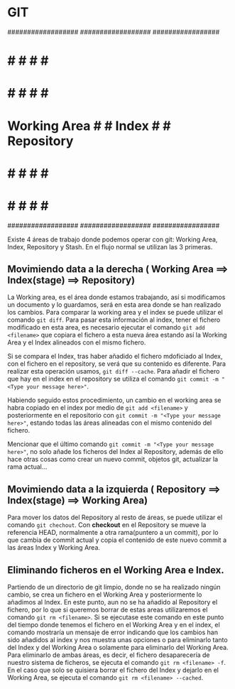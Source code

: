 # GIT

 ##################        ##################      #################
 #                #        #                #      #               #
 #                #        #                #      #               #
 #  Working Area  #        #      Index     #      #  Repository   #
 #                #        #                #      #               #
 #                #        #                #      #               #
 ##################        ##################      #################

Existe 4 áreas de trabajo donde podemos operar con git: Working Area, Index, Repository y Stash. En el flujo normal se utilizan las 3 primeras. 

## Movimiendo data a la derecha ( Working Area ==>  Index(stage) ==>  Repository)

La Working area, es el área donde estamos trabajando, así si modificamos un documento y lo guardamos, será en esta area donde se han realizado los cambios. Para comparar la working area  y el index se puede utilizar el comando `git diff`. Para pasar esta información al index, tener el fichero modificado en esta area, es necesario ejecutar el comando `git add <filename>` que copiara el fichero a esta nueva área estando así la Working Area y el Index alineados con el mismo fichero.

Si se compara el Index, tras haber añadido el fichero mdoficiado al Index, con el fichero en el repository, se verá que su contenido es diferente. Para realizar esta operación usamos, `git diff --cache`. Para añadir el fichero que hay en el index en el repository se utiliza el comando `git commit -m "<Type your message here>"`. 

Habiendo seguido estos procedimiento, un cambio en el working area  se habra copiado en el index por medio de `git add <filename>` y posteriormente en el repositorio con `git commit -m "<Type your message here>"`, estando todas las áreas alineadas con el mismo contenido del fichero.

Mencionar que el último comando `git commit -m "<Type your message here>"`, no solo añade los ficheros del Index al Repository, además de ello hace otras cosas como crear un nuevo commit, objetos git, actualizar la rama actual...


## Movimiendo data a la izquierda ( Repository ==>  Index(stage) ==>  Working Area)

Para mover los datos del Repository al resto de áreas, se puede utilizar el comando `git chechout`. Con **checkout** en el Repository se mueve la referencia HEAD, normalmente a otra rama(puntero a un commit),  por lo que cambia de commit actual y copia el contenido de este nuevo commit  a las áreas Index y Working Area.

## Eliminando ficheros en el Working Area e Index.

Partiendo de un directorio de git limpio, donde no se ha realizado ningún cambio, se crea un fichero en el Working Area y posteriormente lo añadimos al Index. En este punto, aun no se ha añadido al Repository el fichero, por lo que si queremos borrar de estas areas utilizaremos el comando `git rm <filename>`. Si se ejecutase este comando en este punto del tiempo donde tenemos el fichero en el Working Area y en el index, el comando mostraría un mensaje de error indicando que los cambios han sido añadidos al index y nos muestra unas opciones o para eliminarlo tanto del Index y del Working Area o solamente para eliminarlo del Working Area.  Para eliminarlo de ambas áreas, es decir, el fichero desaparecería de nuestro sistema de ficheros, se ejecuta el comando `git rm <filename> -f`. En el caso que solo se quisiera borrar el fichero del Index y dejarlo en el Working Area, se ejecuta el comando `git rm <filename> --cached`.


